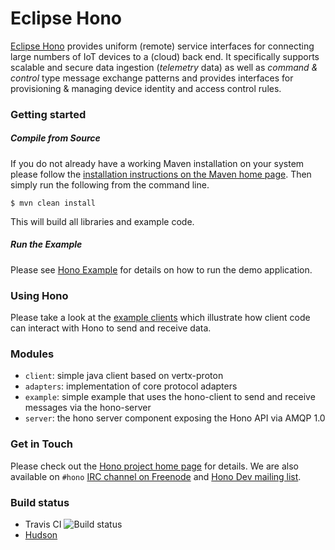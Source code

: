 # Eclipse Hono

[Eclipse Hono](https://projects.eclipse.org/projects/iot.hono) provides uniform (remote) service interfaces for connecting large numbers of IoT devices to a (cloud) back end. It specifically supports scalable and secure data ingestion (*telemetry* data) as well as *command & control* type message exchange patterns and provides interfaces for provisioning & managing device identity and access control rules.

### Getting started

##### Compile from Source

If you do not already have a working Maven installation on your system please follow the [installation instructions on the Maven home page](https://maven.apache.org/). Then simply run the following from the command line.

    $ mvn clean install

This will build all libraries and example code.

##### Run the Example

Please see [Hono Example](example/readme.md) for details on how to run the demo application.

### Using Hono

Please take a look at the [example clients](example) which illustrate how client code can interact with Hono to send and receive data.

### Modules

* `client`: simple java client based on vertx-proton 
* `adapters`: implementation of core protocol adapters 
* `example`: simple example that uses the hono-client to send and receive messages via the hono-server
* `server`: the hono server component exposing the Hono API via AMQP 1.0

### Get in Touch

Please check out the [Hono project home page](https://projects.eclipse.org/projects/iot.hono) for details. We are also available on `#hono` [IRC channel on Freenode](https://webchat.freenode.net/) and [Hono Dev mailing list](https://dev.eclipse.org/mailman/listinfo/hono-dev).

### Build status

- Travis CI ![Build status](https://travis-ci.org/eclipse/hono.svg)
- [Hudson](https://hudson.eclipse.org/hono/)
